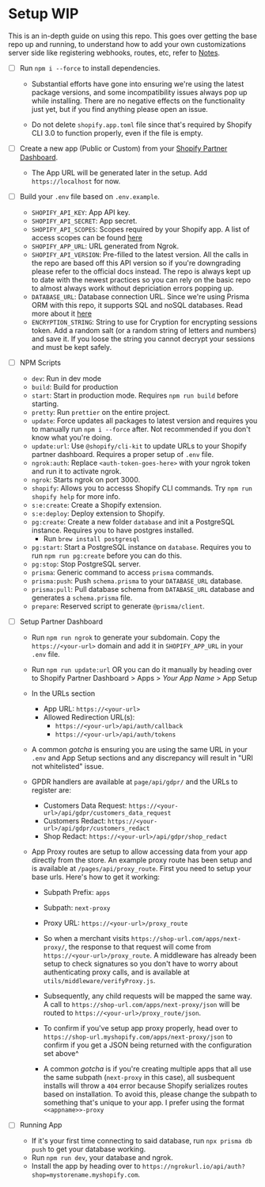 # Setup WIP

This is an in-depth guide on using this repo. This goes over getting the base repo up and running, to understand how to add your own customizations server side like registering webhooks, routes, etc, refer to [Notes](./NOTES.md).

- [ ] Run `npm i --force` to install dependencies.

  - Substantial efforts have gone into ensuring we're using the latest package versions, and some incompatibility issues always pop up while installing. There are no negative effects on the functionality just yet, but if you find anything please open an issue.

  - Do not delete `shopify.app.toml` file since that's required by Shopify CLI 3.0 to function properly, even if the file is empty.

- [ ] Create a new app (Public or Custom) from your [Shopify Partner Dashboard](https://partners.shopify.com).

  - The App URL will be generated later in the setup. Add `https://localhost` for now.

- [ ] Build your `.env` file based on `.env.example`.

  - `SHOPIFY_API_KEY`: App API key.
  - `SHOPIFY_API_SECRET`: App secret.
  - `SHOPIFY_API_SCOPES`: Scopes required by your Shopify app. A list of access scopes can be found [here](https://shopify.dev/api/usage/access-scopes)
  - `SHOPIFY_APP_URL`: URL generated from Ngrok.
  - `SHOPIFY_API_VERSION`: Pre-filled to the latest version. All the calls in the repo are based off this API version so if you're downgrading please refer to the official docs instead. The repo is always kept up to date with the newest practices so you can rely on the basic repo to almost always work without depriciation errors popping up.
  - `DATABASE_URL`: Database connection URL. Since we're using Prisma ORM with this repo, it supports SQL and noSQL databases. Read more about it [here](https://www.prisma.io/stack)
  - `ENCRYPTION_STRING`: String to use for Cryption for encrypting sessions token. Add a random salt (or a random string of letters and numbers) and save it. If you loose the string you cannot decrypt your sessions and must be kept safely.

- [ ] NPM Scripts

  - `dev`: Run in dev mode
  - `build`: Build for production
  - `start`: Start in production mode. Requires `npm run build` before starting.
  - `pretty`: Run `prettier` on the entire project.
  - `update`: Force updates all packages to latest version and requires you to manually run `npm i --force` after. Not recommended if you don't know what you're doing.
  - `update:url`: Use `@shopify/cli-kit` to update URLs to your Shopify partner dashboard. Requires a proper setup of `.env` file.
  - `ngrok:auth`: Replace `<auth-token-goes-here>` with your ngrok token and run it to activate ngrok.
  - `ngrok`: Starts ngrok on port 3000.
  - `shopify`: Allows you to accesss Shopify CLI commands. Try `npm run shopify help` for more info.
  - `s:e:create`: Create a Shopify extension.
  - `s:e:deploy`: Deploy extension to Shopify.
  - `pg:create`: Create a new folder `database` and init a PostgreSQL instance. Requires you to have postgres installed.
    - Run `brew install postgresql`
  - `pg:start`: Start a PostgreSQL instance on `database`. Requires you to run `npm run pg:create` before you can do this.
  - `pg:stop`: Stop PostgreSQL server.
  - `prisma`: Generic command to access `prisma` commands.
  - `prisma:push`: Push `schema.prisma` to your `DATABASE_URL` database.
  - `prisma:pull`: Pull database schema from `DATABASE_URL` database and generates a `schema.prisma` file.
  - `prepare`: Reserved script to generate `@prisma/client`.

- [ ] Setup Partner Dashboard

  - Run `npm run ngrok` to generate your subdomain. Copy the `https://<your-url>` domain and add it in `SHOPIFY_APP_URL` in your `.env` file.
  - Run `npm run update:url` OR you can do it manually by heading over to Shopify Partner Dashboard > Apps > _Your App Name_ > App Setup
  - In the URLs section
    - App URL: `https://<your-url>`
    - Allowed Redirection URL(s):
      - `https://<your-url>/api/auth/callback`
      - `https://<your-url>/api/auth/tokens`
  - A common _gotcha_ is ensuring you are using the same URL in your `.env` and App Setup sections and any discrepancy will result in "URI not whitelisted" issue.
  - GPDR handlers are available at `page/api/gdpr/` and the URLs to register are:
    - Customers Data Request: `https://<your-url>/api/gdpr/customers_data_request`
    - Customers Redact: `https://<your-url>/api/gdpr/customers_redact`
    - Shop Redact: `https://<your-url>/api/gdpr/shop_redact`
  - App Proxy routes are setup to allow accessing data from your app directly from the store. An example proxy route has been setup and is available at `/pages/api/proxy_route`. First you need to setup your base urls. Here's how to get it working:

    - Subpath Prefix: `apps`
    - Subpath: `next-proxy`
    - Proxy URL: `https://<your-url>/proxy_route`

    - So when a merchant visits `https://shop-url.com/apps/next-proxy/`, the response to that request will come from `https://<your-url>/proxy_route`. A middleware has already been setup to check signatures so you don't have to worry about authenticating proxy calls, and is available at `utils/middleware/verifyProxy.js`.
    - Subsequently, any child requests will be mapped the same way. A call to `https://shop-url.com/apps/next-proxy/json` will be routed to `https://<your-url>/proxy_route/json`.
    - To confirm if you've setup app proxy properly, head over to `https://shop-url.myshopify.com/apps/next-proxy/json` to confirm if you get a JSON being returned with the configuration set above^
    - A common _gotcha_ is if you're creating multiple apps that all use the same subpath (`next-proxy` in this case), all susbequent installs will throw a `404` error because Shopify serializes routes based on installation. To avoid this, please change the subpath to something that's unique to your app. I prefer using the format `<<appname>>-proxy`

- [ ] Running App
  - If it's your first time connecting to said database, run `npx prisma db push` to get your database working.
  - Run `npm run dev`, your database and ngrok.
  - Install the app by heading over to `https://ngrokurl.io/api/auth?shop=mystorename.myshopify.com`.
